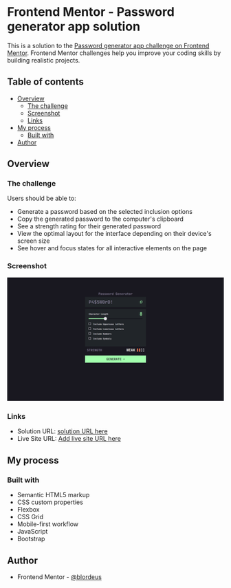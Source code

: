 

# Frontend Mentor - Password generator app solution

This is a solution to the [Password generator app challenge on Frontend Mentor](https://www.frontendmentor.io/challenges/password-generator-app-Mr8CLycqjh). Frontend Mentor challenges help you improve your coding skills by building realistic projects.

## Table of contents

* [Overview](#overview)
    * [The challenge](#the-challenge)
    * [Screenshot](#screenshot)
    * [Links](#links)
* [My process](#my-process)
    * [Built with](#built-with)
* [Author](#author)

## Overview

### The challenge

Users should be able to:

* Generate a password based on the selected inclusion options
* Copy the generated password to the computer's clipboard
* See a strength rating for their generated password
* View the optimal layout for the interface depending on their device's screen size
* See hover and focus states for all interactive elements on the page

### Screenshot

![FireShot Capture 001 - Frontend Mentor - Password generator app - 127.0.0.1.png](.media/img_1.png)


### Links

* Solution URL: [ solution URL here](https://github.com/blordeus/password-generator-app)
* Live Site URL: [Add live site URL here](https://blordeus.github.io/password-generator-app/)

## My process

### Built with

* Semantic HTML5 markup
* CSS custom properties
* Flexbox
* CSS Grid
* Mobile-first workflow
* JavaScript
* Bootstrap


## Author


* Frontend Mentor - [@blordeus](https://www.frontendmentor.io/profile/blordeus)
